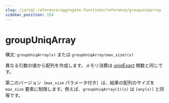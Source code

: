 ```yaml
---
slug: /ja/sql-reference/aggregate-functions/reference/groupuniqarray
sidebar_position: 154
---
```


# groupUniqArray

構文: `groupUniqArray(x)` または `groupUniqArray(max_size)(x)`

異なる引数の値から配列を作成します。メモリ消費は [uniqExact](../../../sql-reference/aggregate-functions/reference/uniqexact.md) 関数と同じです。

第二のバージョン（`max_size` パラメータ付き）は、結果の配列のサイズを `max_size` 要素に制限します。例えば、`groupUniqArray(1)(x)` は `[any(x)]` と同等です。
